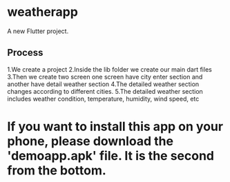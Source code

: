 # weatherapp

A new Flutter project.

## Process

1.We create a project
2.Inside the lib folder we create our main dart files
3.Then we create two screen one screen have city enter section and another have detail weather section
4.The detailed weather section changes according to different cities.
5.The detailed weather section includes weather condition, temperature, humidity, wind speed, etc
# If you want to install this app on your phone, please download the 'demoapp.apk' file. It is the second from the bottom.

